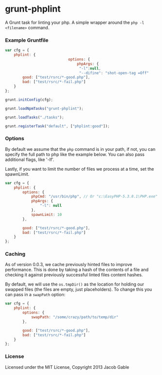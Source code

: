 grunt-phplint
=============

A Grunt task for linting your php.  A simple wrapper around the `php -l <filename>` command.

### Example Gruntfile

```javascript
var cfg = {
	phplint: {
                             options: {
                                 phpArgs: {
                                  "-l":null,
                                  "--difine": "shot-open-tag =Off"
		good: ["test/rsrc/*-good.php"],
		bad: ["test/rsrc/*-fail.php"]
	}
};

grunt.initConfig(cfg);

grunt.loadNpmTasks("grunt-phplint");

grunt.loadTasks("./tasks");

grunt.registerTask("default", ["phplint:good"]);
```

### Options

By default we assume that the `php` command is in your path, if not, you can specify the full path to php like the example below.  You can also pass additional flags, like '-lf'.

Lastly, if you want to limit the number of files we process at a time, set the spawnLimit.

```javascript
var cfg = {
	phplint: {
		options: {
			phpCmd: "/usr/bin/php", // Or "c:\EasyPHP-5.3.8.1\PHP.exe"
			phpArgs: {
				"-l": null
			},
			spawnLimit: 10
		},

		good: ["test/rsrc/*-good.php"],
		bad: ["test/rsrc/*-fail.php"]
	}
};
```

### Caching

As of version 0.0.3, we cache previously hinted files to improve performance.  This is done by taking a hash of the contents of a file and checking it against previously successful linted files content hashes.

By default, we will use the `os.tmpDir()` as the location for holding our swapped files (the files are empty, just placeholders).  To change this you can pass in a `swapPath` option:

```javascript
var cfg = {
	phplint: {
		options: {
			swapPath: "/some/crazy/path/to/temp/dir"
		},

		good: ["test/rsrc/*-good.php"],
		bad: ["test/rsrc/*-fail.php"]
	}
};
```

### License

Licensed under the MIT License, Copyright 2013 Jacob Gable
